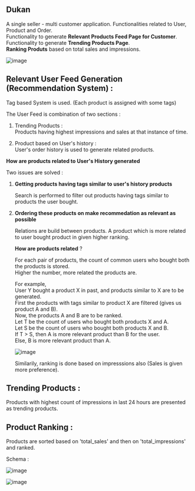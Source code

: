 ## Dukan

A single seller - multi customer application. Functionalities related to User, Product and Order.<br />
Functionality to generate **Relevant Products Feed Page for Customer**. <br />
Functionality to generate **Trending Products Page**.<br />
**Ranking Produts** based on total sales and impressions.

![image](https://github.com/sacihn173/dukaanSpringBoot/assets/73626851/cc5631c1-9f37-4d6a-b4a2-7f8b769611dc)

## Relevant User Feed Generation (Recommendation System) :

Tag based System is used. (Each product is assigned with some tags)   

The User Feed is combination of two sections : 
1. Trending Products : <br />
   Products having highest impressions and sales at that instance of time.
   
2. Product based on User's history : <br />
   User's order history is used to generate related products.<br />

**How are products related to User's History generated**<br/>

Two issues are solved :

1. **Getting products having tags similar to user's history products**<br />
   
   Search is performed to filter out products having tags similar to products the user bought.

2. **Ordering these products on make recommedation as relevant as possible**<br />

   Relations are build between products. A product which is more related to user bought product in given higher ranking.<br/>
   
   **How are products related** ? <br />

   For each pair of products, the count of common users who bought both the products is stored.<br/>
   Higher the number, more related the products are.
   
   For example, <br/>
   User Y bought a product X in past, and products similar to X are to be generated.<br/>
   First the products with tags similar to product X are filtered (gives us product A and B).<br/>
   Now, the products A and B are to be ranked.<br/>
   Let T be the count of users who bought both products X and A.<br/>
   Let S be the count of users who bought both products X and B.<br/>
   If T > S, then A is more relevant product than B for the user.<br/>
   Else, B is more relevant product than A.<br/>

   ![image](https://github.com/sacihn173/dukaanSpringBoot/assets/73626851/edca9147-67d1-4a0c-8adb-80362e3d029e)



   
   Similarily, ranking is done based on impresssions also (Sales is given more preference).<br/>

   
Trending Products :
-
Products with highest count of impressions in last 24 hours are presented as trending products.<br />

Product Ranking :
-
Products are sorted based on 'total_sales' and then on 'total_impressions' and ranked.<br />


Schema :

![image](https://github.com/sacihn173/dukaanSpringBoot/assets/73626851/2064b4ec-6fd8-4f90-9d06-ad2f47c974a7)



![image](https://github.com/sacihn173/dukaanSpringBoot/assets/73626851/38dcb938-60eb-4649-a687-2643e9528df6)

